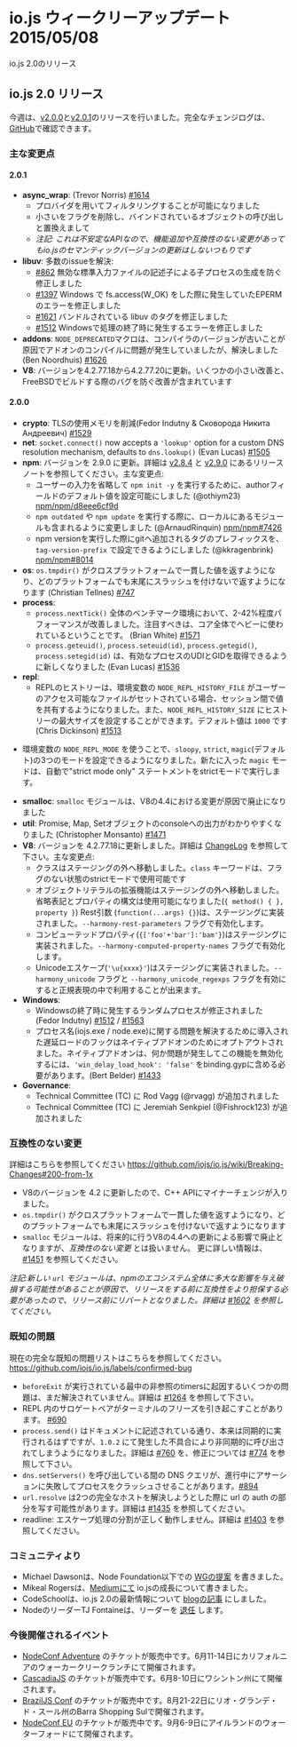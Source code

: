 # io.js ウィークリーアップデート 2015/05/08
io.js 2.0のリリース

<!--
# io.js 2.0 releases
This week we had two io.js releases [v2.0.0](https://iojs.org/dist/v2.0.0/) and [v2.0.1](https://iojs.org/dist/v2.0.1/), complete changelog can be found [on GitHub](https://github.com/iojs/io.js/blob/v1.x/CHANGELOG.md).
-->

## io.js 2.0 リリース
今週は、[v2.0.0](https://iojs.org/dist/v2.0.0/)と[v2.0.1](https://iojs.org/dist/v2.0.1/)のリリースを行いました。完全なチェンジログは、[GitHub](https://github.com/iojs/io.js/blob/master/CHANGELOG.md)で確認できます。

<!--
### Notable changes
-->

### 主な変更点

<!--
#### 2.0.1
* **async_wrap**: (Trevor Norris) [#1614](https://github.com/iojs/io.js/pull/1614)
  - it is now possible to filter by providers
  - bit flags have been removed and replaced with method calls on the binding object
  - _note that this is an unstable API so feature additions and breaking changes won't change io.js semver_
* **libuv**: resolves numerous io.js issues:
  - [#862](https://github.com/iojs/io.js/issues/862) prevent spawning child processes with invalid stdio file descriptors
  - [#1397](https://github.com/iojs/io.js/issues/1397) fix EPERM error with fs.access(W_OK) on Windows
  - [#1621](https://github.com/iojs/io.js/issues/1621) build errors associated with the bundled libuv
  - [#1512](https://github.com/iojs/io.js/issues/1512) should properly fix Windows termination errors
* **addons**: the `NODE_DEPRECATED` macro was causing problems when compiling addons with older compilers, this should now be resolved (Ben Noordhuis) [#1626](https://github.com/iojs/io.js/pull/1626)
* **V8**: upgrade V8 from 4.2.77.18 to 4.2.77.20 with minor fixes, including a bug preventing builds on FreeBSD
-->

#### 2.0.1
* **async_wrap**: (Trevor Norris) [#1614](https://github.com/iojs/io.js/pull/1614)
  - プロバイダを用いてフィルタリングすることが可能になりました
  - 小さいをフラグを削除し、バインドされているオブジェクトの呼び出しと置換えまして
  - *注記: これは不安定なAPIなので、機能追加や互換性のない変更があってもio.jsのセマンティックバージョンの更新はしないつもりです*
* **libuv**: 多数のissueを解決:
  - [#862](https://github.com/iojs/io.js/issues/862) 無効な標準入力ファイルの記述子による子プロセスの生成を防ぐ修正しました
  - [#1397](https://github.com/iojs/io.js/issues/1397) Windows で fs.access(W_OK) をした際に発生していたEPERMのエラーを修正しました
  - [#1621](https://github.com/iojs/io.js/issues/1621) バンドルされている libuv のタグを修正しました
  - [#1512](https://github.com/iojs/io.js/issues/1512) Windowsで処理の終了時に発生するエラーを修正しました
* **addons**: `NODE_DEPRECATED`マクロは、コンパイラのバージョンが古いことが原因でアドオンのコンパイルに問題が発生していましたが、解決しました (Ben Noordhuis) [#1626](https://github.com/iojs/io.js/pull/1626)
* **V8**: バージョンを4.2.77.18から4.2.77.20に更新。いくつかの小さい改善と、FreeBSDでビルドする際のバグを防ぐ改善が含まれています

<!--
#### 2.0.0
* **crypto**: significantly reduced memory usage for TLS (Fedor Indutny & Сковорода Никита Андреевич) [#1529](https://github.com/iojs/io.js/pull/1529)
* **net**: `socket.connect()` now accepts a `'lookup'` option for a custom DNS resolution mechanism, defaults to `dns.lookup()` (Evan Lucas) [#1505](https://github.com/iojs/io.js/pull/1505)
* **npm**: Upgrade npm to 2.9.0. See the [v2.8.4](https://github.com/npm/npm/releases/tag/v2.8.4) and [v2.9.0](https://github.com/npm/npm/releases/tag/v2.9.0) release notes for details. Notable items:
  - Add support for default author field to make `npm init -y` work without user-input (@othiym23) [npm/npm/d8eee6cf9d](https://github.com/npm/npm/commit/d8eee6cf9d2ff7aca68dfaed2de76824a3e0d9af)
  - Include local modules in `npm outdated` and `npm update` (@ArnaudRinquin) [npm/npm#7426](https://github.com/npm/npm/issues/7426)
  - The prefix used before the version number on `npm version` is now configurable via `tag-version-prefix` (@kkragenbrink) [npm/npm#8014](https://github.com/npm/npm/issues/8014)
* **os**: `os.tmpdir()` is now cross-platform consistent and will no longer returns a path with a trailling slash on any platform (Christian Tellnes) [#747](https://github.com/iojs/io.js/pull/747)
* **process**:
  - `process.nextTick()` performance has been improved by between 2-42% across the benchmark suite, notable because this is heavily used across core (Brian White) [#1571](https://github.com/iojs/io.js/pull/1571)
  - New `process.geteuid()`, `process.seteuid(id)`, `process.getegid()` and `process.setegid(id)` methods allow you to get and set effective UID and GID of the process (Evan Lucas) [#1536](https://github.com/iojs/io.js/pull/1536)
* **repl**:
  - REPL history can be persisted across sessions if the `NODE_REPL_HISTORY_FILE` environment variable is set to a user accessible file, `NODE_REPL_HISTORY_SIZE` can set the maximum history size and defaults to `1000` (Chris Dickinson) [#1513](https://github.com/iojs/io.js/pull/1513)
  - The REPL can be placed in to one of three modes using the `NODE_REPL_MODE` environment variable: `sloppy`, `strict` or `magic` (default); the new `magic` mode will automatically run "strict mode only" statements in strict mode (Chris Dickinson) [#1513](https://github.com/iojs/io.js/pull/1513)
* **smalloc**: the 'smalloc' module has been deprecated due to changes coming in V8 4.4 that will render it unusable
* **util**: add Promise, Map and Set inspection support (Christopher Monsanto) [#1471](https://github.com/iojs/io.js/pull/1471)
* **V8**: upgrade to 4.2.77.18, see the [ChangeLog](https://chromium.googlesource.com/v8/v8/+/refs/heads/4.2.77/ChangeLog) for full details. Notable items:
  - Classes have moved out of staging; the `class` keyword is now usable in strict mode without flags
  - Object literal enhancements have moved out of staging; shorthand method and property syntax is now usable (`{ method() { }, property }`)
  - Rest parameters (`function(...args) {}`) are implemented in staging behind the `--harmony-rest-parameters` flag
  - Computed property names (`{['foo'+'bar']:'bam'}`) are implemented in staging behind the `--harmony-computed-property-names` flag
  - Unicode escapes (`'\u{xxxx}'`) are implemented in staging behind the `--harmony_unicode` flag and the `--harmony_unicode_regexps` flag for use in regular expressions
* **Windows**:
  - Random process termination on Windows fixed (Fedor Indutny)  [#1512](https://github.com/iojs/io.js/issues/1512) / [#1563](https://github.com/iojs/io.js/pull/1563)
  - The delay-load hook introduced to fix issues with process naming (iojs.exe / node.exe) has been made opt-out for native add-ons. Native add-ons should include `'win_delay_load_hook': 'false'` in their binding.gyp to disable this feature if they experience problems . (Bert Belder) [#1433](https://github.com/iojs/io.js/pull/1433)
* **Governance**:
  - Rod Vagg (@rvagg) was added to the Technical Committee (TC)
  - Jeremiah Senkpiel (@Fishrock123) was added to the Technical Committee (TC)
-->

#### 2.0.0

* **crypto**: TLSの使用メモリを削減(Fedor Indutny & Сковорода Никита Андреевич) [#1529](https://github.com/iojs/io.js/pull/1529)
* **net**: `socket.connect()` now accepts a `'lookup'` option for a custom DNS resolution mechanism, defaults to `dns.lookup()` (Evan Lucas) [#1505](https://github.com/iojs/io.js/pull/1505)
* **npm**: バージョンを 2.9.0 に更新。詳細は [v2.8.4](https://github.com/npm/npm/releases/tag/v2.8.4) と [v2.9.0](https://github.com/npm/npm/releases/tag/v2.9.0) にあるリリースノートを参照してください。主な変更点:
  - ユーザーの入力を省略して `npm init -y` を実行するために、authorフィールドのデフォルト値を設定可能にしました (@othiym23) [npm/npm/d8eee6cf9d](https://github.com/npm/npm/commit/d8eee6cf9d2ff7aca68dfaed2de76824a3e0d9af)
  - `npm outdated` や `npm update` を実行する際に、ローカルにあるモジュールも含まれるように変更しました (@ArnaudRinquin) [npm/npm#7426](https://github.com/npm/npm/issues/7426)
  - npm versionを実行した際にgitへ追加されるタグのプレフィックスを、`tag-version-prefix` で設定できるようにしました (@kkragenbrink) [npm/npm#8014](https://github.com/npm/npm/issues/8014)
* **os**: `os.tmpdir()` がクロスプラットフォームで一貫した値を返すようになり、どのプラットフォームでも末尾にスラッシュを付けないで返すようになります (Christian Tellnes) [#747](https://github.com/iojs/io.js/pull/747)
* **process**:
  - `process.nextTick()` 全体のベンチマーク環境において、2-42%程度パフォーマンスが改善しました。注目すべきは、コア全体でヘビーに使われているということです。 (Brian White) [#1571](https://github.com/iojs/io.js/pull/1571)
  - `process.geteuid()`, `process.seteuid(id)`, `process.getegid()`, `process.setegid(id)` は、有効なプロセスのUDIとGIDを取得できるように新しくなりました (Evan Lucas) [#1536](https://github.com/iojs/io.js/pull/1536)
* **repl**:
  - REPLのヒストリーは、環境変数の `NODE_REPL_HISTORY_FILE` がユーザーのアクセス可能なファイルがセットされている場合、セッション間で値を共有するようになりました。また、`NODE_REPL_HISTORY_SIZE` にヒストリーの最大サイズを設定することができます。デフォルト値は `1000` です (Chris Dickinson) [#1513](https://github.com/iojs/io.js/pull/1513)
 - 環境変数の `NODE_REPL_MODE` を使うことで、`sloopy`, `strict`, `magic`(デフォルト)の3つのモードを設定できるようになりました。新たに入った `magic` モードは、自動で"strict mode only" ステートメントをstrictモードで実行します。
* **smalloc**: `smalloc` モジュールは、V8の4.4における変更が原因で廃止になりました
* **util**: Promise, Map, Setオブジェクトのconsoleへの出力がわかりやすくなりました (Christopher Monsanto) [#1471](https://github.com/iojs/io.js/pull/1471)
* **V8**: バージョンを 4.2.77.18に更新しました。詳細は [ChangeLog](https://chromium.googlesource.com/v8/v8/+/refs/heads/4.2.77/ChangeLog) を参照して下さい。主な変更点:
  - クラスはステージングの外へ移動しました。`class` キーワードは、フラグのない状態のstrictモードで使用可能です
  - オブジェクトリテラルの拡張機能はステージングの外へ移動しました。省略表記とプロパティの構文は使用可能になりました(`{ method() { }, property }`)
  Rest引数 (`function(...args) {}`)は、ステージングに実装されました。`--harmony-rest-parameters` フラグで有効化します。
  - コンピューテッドプロパティ(`{['foo'+'bar']:'bam'}`)はステージングに実装されました。`--harmony-computed-property-names` フラグで有効化します。
  - Unicodeエスケープ(`'\u{xxxx}'`)はステージングに実装されました。`--harmony_unicode` フラグと `--harmony_unicode_regexps` フラグを有効にすると正規表現の中で利用することが出来ます。
* **Windows**:
  - Windowsの終了時に発生するランダムプロセスが修正されました (Fedor Indutny)  [#1512](https://github.com/iojs/io.js/issues/1512) / [#1563](https://github.com/iojs/io.js/pull/1563)
  - プロセス名(iojs.exe / node.exe)に関する問題を解決するために導入された遅延ロードのフックはネイティブアドオンのためにオプトアウトされました。ネイティブアドオンは、何か問題が発生してこの機能を無効化するには、`'win_delay_load_hook': 'false'` をbinding.gypに含める必要があります。(Bert Belder) [#1433](https://github.com/iojs/io.js/pull/1433)
* **Governance**:
  - Technical Committee (TC) に Rod Vagg (@rvagg) が追加されました
  - Technical Committee (TC) に Jeremiah Senkpiel (@Fishrock123) が追加されました

<!--
### Breaking changes
-->

### 互換性のない変更

<!--
Full details at https://github.com/iojs/io.js/wiki/Breaking-Changes#200-from-1x

* V8 upgrade to 4.2, minor changes to C++ API
* `os.tmpdir()` is now cross-platform consistent and will no longer returns a path with a trailling slash on any platform
* While not a *breaking change* the 'smalloc' module has been deprecated in anticipation of it becoming unsupportable with a future upgrade to V8 4.4. See [#1451](https://github.com/iojs/io.js/issues/1451)  for further information.

_Note: a new version of the 'url' module was reverted prior to release as it was decided the potential for breakage across the npm ecosystem was too great and that more compatibility work needed to be done before releasing it. See [#1602](https://github.com/iojs/io.js/pull/1602) for further information._
-->

詳細はこちらを参照してください https://github.com/iojs/io.js/wiki/Breaking-Changes#200-from-1x

* V8のバージョンを 4.2 に更新したので、C++ APIにマイナーチェンジが入りました。
* `os.tmpdir()` がクロスプラットフォームで一貫した値を返すようになり、どのプラットフォームでも末尾にスラッシュを付けないで返すようになります
* `smalloc` モジュールは、将来的に行うV8の4.4への更新による影響で廃止となりますが、*互換性のない変更* とは扱いません。 更に詳しい情報は、 [#1451](https://github.com/iojs/io.js/issues/1451) を参照してください。

*注記:新しい `url` モジュールは、npmのエコシステム全体に多大な影響を与え破損する可能性があることが原因で、リリースをする前に互換性をより担保する必要があったので、リリース前にリバートとなりました。詳細は [#1602](https://github.com/iojs/io.js/pull/1602) を参照してください。*


<!--
### Known issues
-->

### 既知の問題

<!--
See https://github.com/iojs/io.js/labels/confirmed-bug for complete and current list of known issues.

* Some problems with unreferenced timers running during `beforeExit` are still to be resolved. See [#1264](https://github.com/iojs/io.js/issues/1264).
* Surrogate pair in REPL can freeze terminal [#690](https://github.com/iojs/io.js/issues/690)
* `process.send()` is not synchronous as the docs suggest, a regression introduced in 1.0.2, see [#760](https://github.com/iojs/io.js/issues/760) and fix in [#774](https://github.com/iojs/io.js/issues/774)
* Calling `dns.setServers()` while a DNS query is in progress can cause the process to crash on a failed assertion [#894](https://github.com/iojs/io.js/issues/894)
* `url.resolve` may transfer the auth portion of the url when resolving between two full hosts, see [#1435](https://github.com/iojs/io.js/issues/1435).
* readline: split escapes are processed incorrectly, see [#1403](https://github.com/iojs/io.js/issues/1403)
-->


現在の完全な既知の問題リストはこちらを参照してください。 https://github.com/iojs/io.js/labels/confirmed-bug

* `beforeExit` が実行されている最中の非参照のtimersに起因するいくつかの問題は、まだ解決されていません。詳細は [#1264](https://github.com/iojs/io.js/issues/1264) を参照して下さい。
* REPL 内のサロゲートペアがターミナルのフリーズを引き起こすことがあります。 [#690](https://github.com/iojs/io.js/issues/690)
* `process.send()` はドキュメントに記述されている通り、本来は同期的に実行されるはずですが、`1.0.2` にて発生した不具合により非同期的に呼び出されてしまうようになりました。詳細は [#760](https://github.com/iojs/io.js/issues/760) を、修正については [#774](https://github.com/iojs/io.js/issues/774) を参照して下さい。
* `dns.setServers()` を呼び出している間の DNS クエリが、進行中にアサーションに失敗してプロセスをクラッシュさせることがあります。[#894](https://github.com/iojs/io.js/issues/894)
* `url.resolve` は2つの完全なホストを解決しようとした際に url の auth の部分を写す可能性があります。詳細は [#1435](https://github.com/iojs/io.js/issues/1435) を参照してください。
* readline: エスケープ処理の分割が正しく動作しません。詳細は [#1403](https://github.com/iojs/io.js/issues/1403) を参照してください。


<!--
### Community Updates
-->

### コミュニティより

<!--
* Michael Dawson creates [WG proposal](https://github.com/mhdawson/workgroup-proposals) under the Node Foundation.
* Mikeal Rogers wrote about growing up of io.js [on Medium](https://medium.com/node-js-javascript/growing-up-27d6cc8b7c53).
* CodeSchool [blog post](https://www.codeschool.com/blog/2015/05/08/whats-new-in-io-js-2-0-0/) on what's new in io.js 2.0.
* Node Lead TJ Fontaine [steps back](http://blog.nodejs.org/2015/05/08/next-chapter/) from leader.
-->

* Michael Dawsonは、Node Foundation以下での [WGの提案](https://github.com/mhdawson/workgroup-proposals) を書きました。
* Mikeal Rogersは、[Mediumにて](https://medium.com/node-js-javascript/growing-up-27d6cc8b7c53) io.jsの成長について書きました。
* CodeSchoolは、io.js 2.0の最新情報について [blogの記事](https://www.codeschool.com/blog/2015/05/08/whats-new-in-io-js-2-0-0/) にしました。
* NodeのリーダーTJ Fontaineは、リーダーを [退任](http://blog.nodejs.org/2015/05/08/next-chapter/) します。

<!--
### Upcoming Events
-->

### 今後開催されるイベント

<!--
* [NodeConf Adventure](http://nodeconf.com/) tickets are on sale, June 11th - 14th at Walker Creek Ranch, CA
* [CascadiaJS](http://2015.cascadiajs.com/) tickets are on sale, July 8th - 10th at Washington State
* [BrazilJS Conf](http://braziljs.com.br/) tickets are on sale, August 21st - 22nd at Shopping Center BarraShoppingSul
* [NodeConf EU](http://nodeconf.eu/) tickets are on sale, September 6th - 9th at Waterford, Ireland
-->

* [NodeConf Adventure](http://nodeconf.com/) のチケットが販売中です。6月11-14日にカリフォルニアのウォーカークリークランチにて開催されます。
* [CascadiaJS](http://2015.cascadiajs.com/) のチケットが販売中です。6月8-10日にワシントン州にて開催されます。
* [BrazilJS Conf](http://braziljs.com.br/) のチケットが販売中です。8月21-22日にリオ・グランデ・ド・スール州のBarra Shopping Sulで開催されます。
* [NodeConf EU](http://nodeconf.eu/) のチケットが販売中です。9月6-9日にアイルランドのウォーターフォードにて開催されます。
